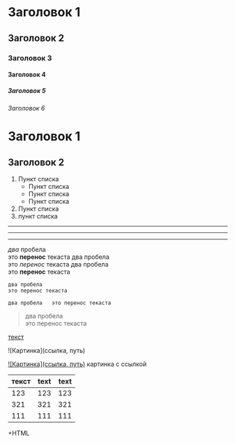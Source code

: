 # Заголовок 1
## Заголовок 2
### Заголовок 3
#### Заголовок 4
##### Заголовок 5
###### Заголовок 6

Заголовок 1
=

Заголовок 2
-

1. Пункт списка
    * Пункт списка
    * Пункт списка
    * Пункт списка
2. Пункт списка
3. пункт списка

***

---
___

*два* пробела  
это **перенос** текаста
два пробела  
это _перенос_ текаста
два пробела  
это __перенос__ текаста

```
два пробела  
это перенос текаста
```

`
два пробела  
это перенос текаста
`


>два пробела    
это перенос текаста


[текст](ссылка)


![Картинка](ссылка, путь)


[![Картинка](ссылка, путь)](ссылка) картинка с ссылкой


текст  | text | text
:------|:----:|-----:
123    |123   |123
321    |321   |321
111    |111   |111


+HTML